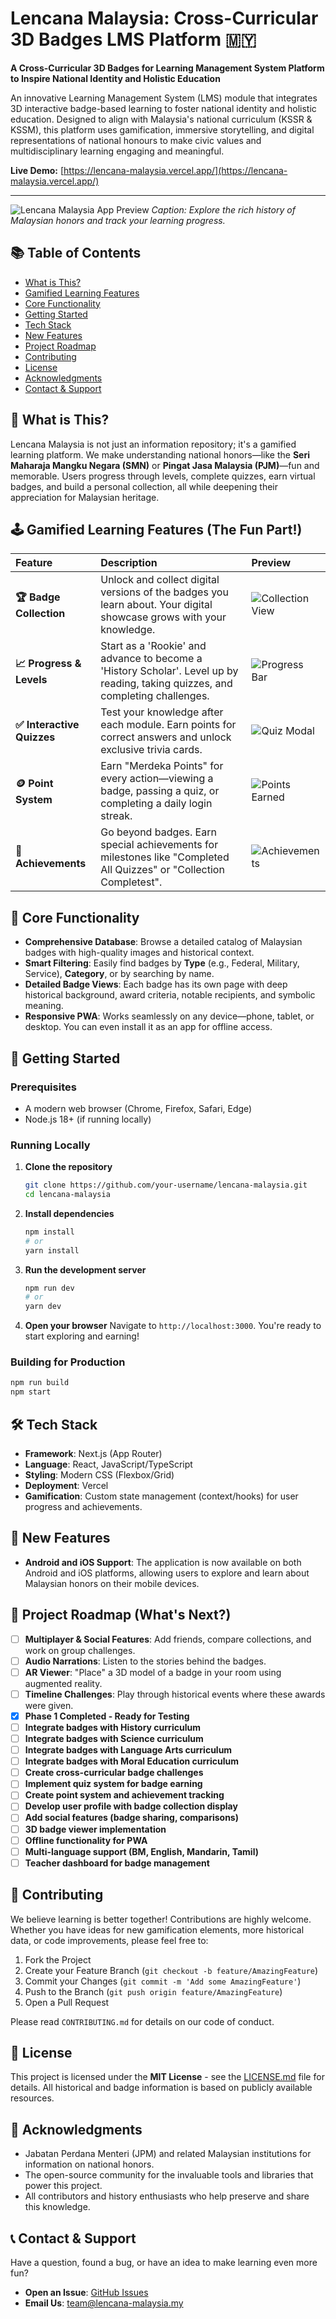 # Lencana Malaysia: Cross-Curricular 3D Badges LMS Platform 🇲🇾

**A Cross-Curricular 3D Badges for Learning Management System Platform to Inspire National Identity and Holistic Education**

An innovative Learning Management System (LMS) module that integrates 3D interactive badge-based learning to foster national identity and holistic education. Designed to align with Malaysia's national curriculum (KSSR & KSSM), this platform uses gamification, immersive storytelling, and digital representations of national honours to make civic values and multidisciplinary learning engaging and meaningful.

**Live Demo:** [https://lencana-malaysia.vercel.app/](https://lencana-malaysia.vercel.app/)

---

![Lencana Malaysia App Preview](https://via.placeholder.com/800x400?text=Interactive+Preview+of+Lencana+Malaysia+App)
*Caption: Explore the rich history of Malaysian honors and track your learning progress.*

## 📚 Table of Contents
- [What is This?](#-what-is-this)
- [Gamified Learning Features](#-gamified-learning-features-the-fun-part)
- [Core Functionality](#-core-functionality)
- [Getting Started](#-getting-started)
- [Tech Stack](#-tech-stack)
- [New Features](#-new-features)
- [Project Roadmap](#-project-roadmap-whats-next)
- [Contributing](#-contributing)
- [License](#-license)
- [Acknowledgments](#-acknowledgments)
- [Contact & Support](#-contact--support)

## 🎯 What is This?

Lencana Malaysia is not just an information repository; it's a gamified learning platform. We make understanding national honors—like the **Seri Maharaja Mangku Negara (SMN)** or **Pingat Jasa Malaysia (PJM)**—fun and memorable. Users progress through levels, complete quizzes, earn virtual badges, and build a personal collection, all while deepening their appreciation for Malaysian heritage.

## 🕹️ Gamified Learning Features (The Fun Part!)

| Feature | Description | Preview |
| :--- | :--- | :--- |
| **🏆 Badge Collection** | Unlock and collect digital versions of the badges you learn about. Your digital showcase grows with your knowledge. | ![Collection View](https://via.placeholder.com/150?text=Collection+) |
| **📈 Progress & Levels** | Start as a 'Rookie' and advance to become a 'History Scholar'. Level up by reading, taking quizzes, and completing challenges. | ![Progress Bar](https://via.placeholder.com/400x50?text=Level+3+-+History+Enthusiast) |
| **✅ Interactive Quizzes** | Test your knowledge after each module. Earn points for correct answers and unlock exclusive trivia cards. | ![Quiz Modal](https://via.placeholder.com/300x200?text=Quiz+Time!) |
| **🪙 Point System** | Earn "Merdeka Points" for every action—viewing a badge, passing a quiz, or completing a daily login streak. | ![Points Earned](https://via.placeholder.com/200x100?text=+50+Merdeka+Points!) |
| **🏅 Achievements** | Go beyond badges. Earn special achievements for milestones like "Completed All Quizzes" or "Collection Completest". | ![Achievements](https://via.placeholder.com/150?text=Achievement+) |

## 📖 Core Functionality

* **Comprehensive Database**: Browse a detailed catalog of Malaysian badges with high-quality images and historical context.
* **Smart Filtering**: Easily find badges by **Type** (e.g., Federal, Military, Service), **Category**, or by searching by name.
* **Detailed Badge Views**: Each badge has its own page with deep historical background, award criteria, notable recipients, and symbolic meaning.
* **Responsive PWA**: Works seamlessly on any device—phone, tablet, or desktop. You can even install it as an app for offline access.

## 🚀 Getting Started

### Prerequisites

* A modern web browser (Chrome, Firefox, Safari, Edge)
* Node.js 18+ (if running locally)

### Running Locally

1. **Clone the repository**
   ```bash
   git clone https://github.com/your-username/lencana-malaysia.git
   cd lencana-malaysia
   ```

2. **Install dependencies**
   ```bash
   npm install
   # or
   yarn install
   ```

3. **Run the development server**
   ```bash
   npm run dev
   # or
   yarn dev
   ```

4. **Open your browser**
   Navigate to `http://localhost:3000`. You're ready to start exploring and earning!

### Building for Production

```bash
npm run build
npm start
```

## 🛠️ Tech Stack

* **Framework**: Next.js (App Router)
* **Language**: React, JavaScript/TypeScript
* **Styling**: Modern CSS (Flexbox/Grid)
* **Deployment**: Vercel
* **Gamification**: Custom state management (context/hooks) for user progress and achievements.

## 📱 New Features

- **Android and iOS Support**: The application is now available on both Android and iOS platforms, allowing users to explore and learn about Malaysian honors on their mobile devices.

## 🧭 Project Roadmap (What's Next?)

- [ ] **Multiplayer & Social Features**: Add friends, compare collections, and work on group challenges.
- [ ] **Audio Narrations**: Listen to the stories behind the badges.
- [ ] **AR Viewer**: "Place" a 3D model of a badge in your room using augmented reality.
- [ ] **Timeline Challenges**: Play through historical events where these awards were given.
- [x] **Phase 1 Completed - Ready for Testing**
- [ ] **Integrate badges with History curriculum**
- [ ] **Integrate badges with Science curriculum**  
- [ ] **Integrate badges with Language Arts curriculum**
- [ ] **Integrate badges with Moral Education curriculum**
- [ ] **Create cross-curricular badge challenges**
- [ ] **Implement quiz system for badge earning**
- [ ] **Create point system and achievement tracking**
- [ ] **Develop user profile with badge collection display**
- [ ] **Add social features (badge sharing, comparisons)**
- [ ] **3D badge viewer implementation**
- [ ] **Offline functionality for PWA**
- [ ] **Multi-language support (BM, English, Mandarin, Tamil)**
- [ ] **Teacher dashboard for badge management**

## 🤝 Contributing

We believe learning is better together! Contributions are highly welcome. Whether you have ideas for new gamification elements, more historical data, or code improvements, please feel free to:

1. Fork the Project
2. Create your Feature Branch (`git checkout -b feature/AmazingFeature`)
3. Commit your Changes (`git commit -m 'Add some AmazingFeature'`)
4. Push to the Branch (`git push origin feature/AmazingFeature`)
5. Open a Pull Request

Please read `CONTRIBUTING.md` for details on our code of conduct.

## 📜 License

This project is licensed under the **MIT License** - see the [LICENSE.md](LICENSE.md) file for details. All historical and badge information is based on publicly available resources.

## 🙏 Acknowledgments

* Jabatan Perdana Menteri (JPM) and related Malaysian institutions for information on national honors.
* The open-source community for the invaluable tools and libraries that power this project.
* All contributors and history enthusiasts who help preserve and share this knowledge.

## 📞 Contact & Support

Have a question, found a bug, or have an idea to make learning even more fun?

* **Open an Issue**: [GitHub Issues](https://github.com/your-username/lencana-malaysia/issues)
* **Email Us**: [team@lencana-malaysia.my](mailto:team@lencana-malaysia.my)
